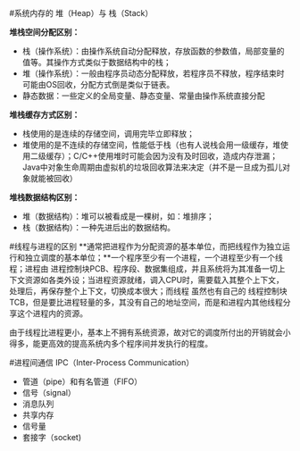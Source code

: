 #系统内存的 堆（Heap）与 栈（Stack）

**堆栈空间分配区别：**  

- 栈（操作系统）：由操作系统自动分配释放，存放函数的参数值，局部变量的值等。其操作方式类似于数据结构中的栈；
- 堆（操作系统）：一般由程序员动态分配释放，若程序员不释放，程序结束时可能由OS回收，分配方式倒是类似于链表。
- 静态数据：一些定义的全局变量、静态变量、常量由操作系统直接分配

**堆栈缓存方式区别：**  

- 栈使用的是连续的存储空间，调用完毕立即释放；
- 堆使用的是不连续的存储空间，性能低于栈（也有人说栈会用一级缓存，堆使用二级缓存）；C/C++使用堆时可能会因为没有及时回收，造成内存泄漏；Java中对象生命周期由虚拟机的垃圾回收算法来决定（并不是一旦成为孤儿对象就能被回收）

**堆栈数据结构区别：**  

- 堆（数据结构）：堆可以被看成是一棵树，如：堆排序；
- 栈（数据结构）：一种先进后出的数据结构。

#线程与进程的区别
**通常把进程作为分配资源的基本单位，而把线程作为独立运行和独立调度的基本单位；**一个程序至少有一个进程，一个进程至少有一个线程；进程由 进程控制块PCB、程序段、数据集组成，并且系统将为其准备一切上下文资源如各类外设；当进程资源就绪，调入CPU时，需要载入其整个上下文，处理后，再保存整个上下文，切换成本很大；而线程 虽然也有自己的 线程控制块TCB，但是要比进程轻量的多，其没有自己的地址空间，而是和进程内其他线程分享这个进程内的资源。 

由于线程比进程更小，基本上不拥有系统资源，故对它的调度所付出的开销就会小得多，能更高效的提高系统内多个程序间并发执行的程度。

#进程间通信 IPC（Inter-Process Communication）
- 管道（pipe）和有名管道（FIFO）
- 信号（signal）
- 消息队列
- 共享内存
- 信号量
- 套接字（socket)


























































































































































































































































































































































































































































 

























































































































































